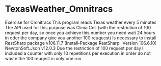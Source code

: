 # TexasWeather_Omnitracs
Exercise for Omnitracs
This program reads Texas weather every 5 minutes
The API used for this purpose was Clima Cell (with the restriction of 100 request per day, so once you achieve this number you need wait 24 hours in oder the company give you another 100 reuquest)
Is necessary to install RestSharp package v106.11.7 (Install-Package RestSharp -Version 106.6.10)
NewtonSoft.Json v12.0.3
Due the restriction of 100 request per day I included a counter with only 10 repetitions per execution in order do not waste the 100 reuqest in only one run
